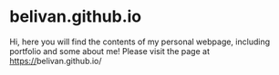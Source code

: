 # belivan.github.io

Hi, here you will find the contents of my personal webpage, including portfolio and some about me! Please visit the page at [https://](belivan.github.io/)belivan.github.io/
